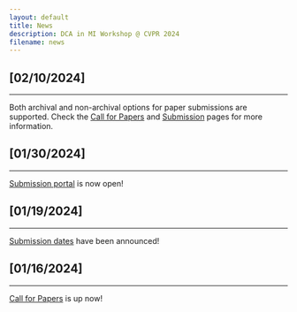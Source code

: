 ```yaml
---
layout: default
title: News
description: DCA in MI Workshop @ CVPR 2024
filename: news
---
```


## [02/10/2024]
* * *
Both archival and non-archival options for paper submissions are supported. Check the [Call for Papers](./call_for_paper.html) and [Submission](./submission.html) pages for more information.

## [01/30/2024]
* * *
[Submission portal](./submission.html) is now open! 

## [01/19/2024]
* * *
[Submission dates](./important_dates.html) have been announced!

## [01/16/2024]
* * *
[Call for Papers](./call_for_paper.html) is up now!

